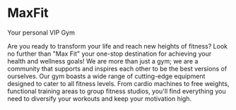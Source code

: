 # MaxFit
Your personal VIP Gym

Are you ready to transform your life and reach new heights of fitness? Look no further than "Max Fit" your one-stop destination for achieving your health and wellness goals! We are more than just a gym; we are a community that supports and inspires each other to be the best versions of ourselves.
Our gym boasts a wide range of cutting-edge equipment designed to cater to all fitness levels. From cardio machines to free weights, functional training areas to group fitness studios, you'll find everything you need to diversify your workouts and keep your motivation high.


